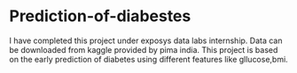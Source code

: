 # Prediction-of-diabestes
I have completed this project under exposys data labs internship.
Data can be downloaded from kaggle provided by pima india.
This project is based on the early prediction of diabetes using different features like gllucose,bmi.
